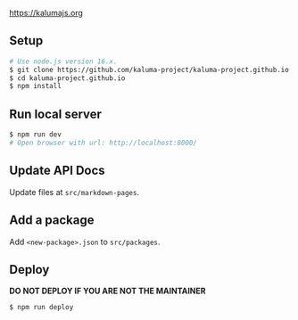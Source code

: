https://kalumajs.org

## Setup

```sh
# Use node.js version 16.x.
$ git clone https://github.com/kaluma-project/kaluma-project.github.io.git
$ cd kaluma-project.github.io
$ npm install
```

## Run local server

```sh
$ npm run dev
# Open browser with url: http://localhost:8000/
```

## Update API Docs

Update files at `src/markdown-pages`.

## Add a package

Add `<new-package>.json` to `src/packages`.

## Deploy

__DO NOT DEPLOY IF YOU ARE NOT THE MAINTAINER__

```sh
$ npm run deploy
```